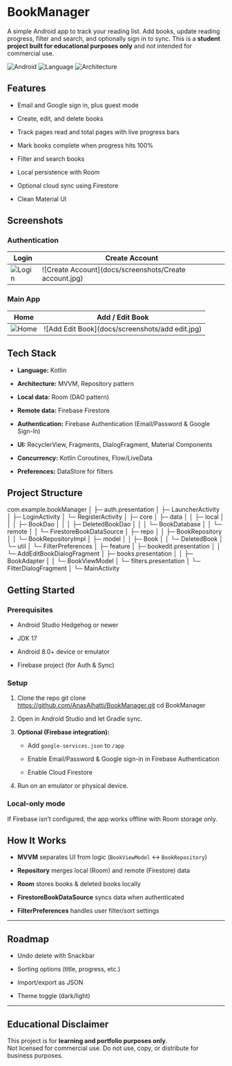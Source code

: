 # BookManager

A simple Android app to track your reading list. Add books, update reading progress, filter and search, and optionally sign in to sync. This is a **student project built for educational purposes only** and not intended for commercial use.

<p align="left"> <img alt="Android" src="https://img.shields.io/badge/Android-8%2B-brightgreen.svg"> <img alt="Language" src="https://img.shields.io/badge/Kotlin-✔-blue.svg"> <img alt="Architecture" src="https://img.shields.io/badge/Architecture-MVVM%20%7C%20Repository%20%7C%20Clean-lightgrey.svg"> </p>

## Features

-   Email and Google sign in, plus guest mode
    
-   Create, edit, and delete books
    
-   Track pages read and total pages with live progress bars
    
-   Mark books complete when progress hits 100%
    
-   Filter and search books
    
-   Local persistence with Room
    
-   Optional cloud sync using Firestore
    
-   Clean Material UI

## Screenshots

### Authentication

| Login | Create Account |
|-------|----------------|
| ![Login](docs/screenshots/LOGIN.jpg) | ![Create Account](docs/screenshots/Create account.jpg) |

### Main App

| Home | Add / Edit Book |
|------|-----------------|
| ![Home](docs/screenshots/Home.jpg) | ![Add Edit Book](docs/screenshots/add edit.jpg) |

## Tech Stack

-   **Language:** Kotlin
    
-   **Architecture:** MVVM, Repository pattern
    
-   **Local data:** Room (DAO pattern)
    
-   **Remote data:** Firebase Firestore
    
-   **Authentication:** Firebase Authentication (Email/Password & Google Sign-In)
    
-   **UI:** RecyclerView, Fragments, DialogFragment, Material Components
    
-   **Concurrency:** Kotlin Coroutines, Flow/LiveData
    
-   **Preferences:** DataStore for filters

## Project Structure
com.example.bookManager
│
├─ auth.presentation
│  ├─ LauncherActivity
│  ├─ LoginActivity
│  └─ RegisterActivity
│
├─ core
│  ├─ data
│  │  ├─ local
│  │  │  ├─ BookDao
│  │  │  ├─ DeletedBookDao
│  │  │  └─ BookDatabase
│  │  └─ remote
│  │     └─ FirestoreBookDataSource
│  ├─ repo
│  │  ├─ BookRepository
│  │  └─ BookRepositoryImpl
│  ├─ model
│  │  ├─ Book
│  │  └─ DeletedBook
│  └─ util
│     └─ FilterPreferences
│
├─ feature
│  ├─ bookedit.presentation
│  │  └─ AddEditBookDialogFragment
│  ├─ books.presentation
│  │  ├─ BookAdapter
│  │  └─ BookViewModel
│  └─ filters.presentation
│     └─ FilterDialogFragment
│
└─ MainActivity

## Getting Started

### Prerequisites

-   Android Studio Hedgehog or newer
    
-   JDK 17
    
-   Android 8.0+ device or emulator
    
-   Firebase project (for Auth & Sync)
    

### Setup

1.  Clone the repo
git clone https://github.com/AnasAlhatti/BookManager.git
cd BookManager
2. Open in Android Studio and let Gradle sync.
    
3.  **Optional (Firebase integration):**
    
    -   Add `google-services.json` to `/app`
        
    -   Enable Email/Password & Google sign-in in Firebase Authentication
        
    -   Enable Cloud Firestore
        
4.  Run on an emulator or physical device.
    

### Local-only mode
If Firebase isn’t configured, the app works offline with Room storage only.

## How It Works

-   **MVVM** separates UI from logic (`BookViewModel` ↔ `BookRepository`)
    
-   **Repository** merges local (Room) and remote (Firestore) data
    
-   **Room** stores books & deleted books locally
    
-   **FirestoreBookDataSource** syncs data when authenticated
    
-   **FilterPreferences** handles user filter/sort settings
    

----------

## Roadmap

-   Undo delete with Snackbar
    
-   Sorting options (title, progress, etc.)
    
-   Import/export as JSON
    
-   Theme toggle (dark/light)
    

----------

## Educational Disclaimer

This project is for **learning and portfolio purposes only**.  
Not licensed for commercial use. Do not use, copy, or distribute for business purposes.

